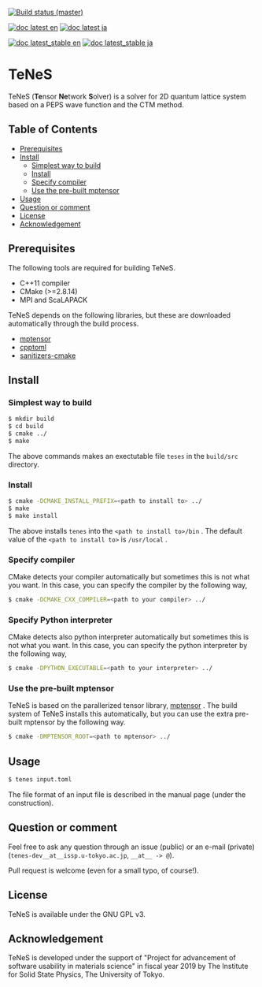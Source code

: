 [![Build status (master)](https://travis-ci.org/issp-center-dev/TeNeS.svg?branch=master)](https://travis-ci.org/issp-center-dev/TeNeS)

[![doc latest en](https://img.shields.io/badge/doc--en-master-blue.svg)](https://issp-center-dev.github.io/TeNeS/manual/master/en/html/index.html)
[![doc latest ja](https://img.shields.io/badge/doc--ja-master-blue.svg)](https://issp-center-dev.github.io/TeNeS/manual/master/ja/html/index.html)

[![doc latest_stable en](https://img.shields.io/badge/doc--en-v0.1.0-blue.svg)](https://issp-center-dev.github.io/TeNeS/manual/v0.1.0/en/html/index.html)
[![doc latest_stable ja](https://img.shields.io/badge/doc--ja-v0.1.0-blue.svg)](https://issp-center-dev.github.io/TeNeS/manual/v0.1.0/ja/html/index.html)

# TeNeS

TeNeS (**Te**nsor **Ne**twork **S**olver) is a solver for 2D quantum lattice system based on a PEPS wave function and the CTM method.

## Table of Contents

- [Prerequisites](#prerequisites)
- [Install](#install)
    - [Simplest way to build](#simplest-way-to-build)
    - [Install](#install)
    - [Specify compiler](#specify-compiler)
    - [Use the pre-built mptensor](#use-the-pre-built-mptensor)
- [Usage](#usage)
- [Question or comment](#question-or-comment)
- [License](#license)
- [Acknowledgement](#acknowledgement)


## Prerequisites
The following tools are required for building TeNeS.

- C++11 compiler
- CMake (>=2.8.14)
- MPI and ScaLAPACK

TeNeS depends on the following libraries, but these are downloaded automatically through the build process.

- [mptensor](https://github.com/smorita/mptensor)
- [cpptoml](https://github.com/skystrife/cpptoml)
- [sanitizers-cmake](https://github.com/arsenm/sanitizers-cmake)

## Install

### Simplest way to build

``` bash
$ mkdir build
$ cd build
$ cmake ../
$ make
```

The above commands makes an exectutable file `teses` in the `build/src` directory.

### Install

``` bash
$ cmake -DCMAKE_INSTALL_PREFIX=<path to install to> ../
$ make
$ make install
```

The above installs `tenes` into the `<path to install to>/bin` .
The default value of the `<path to install to>` is `/usr/local` .

### Specify compiler

CMake detects your compiler automatically but sometimes this is not what you want.
In this case, you can specify the compiler by the following way,

``` bash
$ cmake -DCMAKE_CXX_COMPILER=<path to your compiler> ../
```

### Specify Python interpreter

CMake detects also python interpreter automatically but sometimes this is not what you want.
In this case, you can specify the python interpreter by the following way,

``` bash
$ cmake -DPYTHON_EXECUTABLE=<path to your interpreter> ../
```

### Use the pre-built mptensor

TeNeS is based on the parallerized tensor library, [mptensor](https://github.com/smorita/mptensor) .
The build system of TeNeS installs this automatically, but you can use the extra pre-built mptensor by the following way.

``` bash
$ cmake -DMPTENSOR_ROOT=<path to mptensor> ../
```

## Usage

``` bash
$ tenes input.toml
```

The file format of an input file is described in the manual page (under the construction).

## Question or comment

Feel free to ask any question through an issue (public) or an e-mail (private) (`tenes-dev__at__issp.u-tokyo.ac.jp`, `__at__ -> @`).

Pull request is welcome (even for a small typo, of course!).

## License
TeNeS is available under the GNU GPL v3.

## Acknowledgement
TeNeS is developed under the support of "Project for advancement of software usability in materials science" in fiscal year 2019 by The Institute for Solid State Physics, The University of Tokyo.


